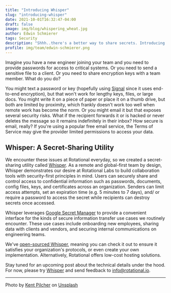 ```yaml
---
title: "Introducing Whisper"
slug: "introducing-whisper"
date: 2021-10-01T16:32:47-04:00
draft: false
image: img/blog/whispering_wheat.jpg
author: Edwin Schmierer
tags: Security
description: "Shhh..there's a better way to share secrets. Introducing Whisper, our secret-sharing utility."
profile: img/team/edwin-schmierer.png
---
```


Imagine you have a new engineer joining your team and you need to provide passwords for access to critical systems. Or you need to send a sensitive file to a client. Or you need to share encryption keys with a team member. What do you do?

<!--more-->

You might text a password or key (hopefully using [Signal](https://signal.org/en/) since it uses end-to-end encryption), but that won't work for lengthy keys, files, or large docs. You might write it on a piece of paper or place it on a thumb drive, but both are limited by proximity, which frankly doesn't work too well when remote work has become the norm. Or you might email it but that exposes several security risks. What if the recipient forwards it or is hacked or never deletes the message so it remains indefinitely in their inbox? How secure is email, really? If you're using a popular free email service, the Terms of Service may give the provider limited permissions to access your data.

## Whisper: A Secret-Sharing Utility

We encounter these issues at Rotational everyday, so we created a secret-sharing utility called [Whisper](https://whisper.rotational.dev/). As a remote and global-first team by design, Whisper demonstrates our desire at Rotational Labs to build collaboration tools with security-first principles in mind. Users can securely share and control access to confidential information such as passwords, documents, config files, keys, and certificates across an organization. Senders can limit access attempts, set an expiration time (e.g. 5 minutes to 7 days), and/ or require a password to access the secret while recipients can destroy secrets once accessed.

Whisper leverages [Google Secret Manager](https://cloud.google.com/secret-manager) to provide a convenient interface for the kinds of secure information transfer use cases we routinely encounter. These use cases include onboarding new employees, sharing data with clients and vendors, and securing internal communications on engineering teams.

We've [open-sourced Whisper](https://github.com/rotationalio/whisper), meaning you can check it out to ensure it satisfies your organization's protocols, or even create your own implementation. Alternatively, Rotational offers low-cost hosting solutions.

Stay tuned for an upcoming post about the technical details under the hood. For now, please try [Whisper](https://whisper.rotational.dev/) and send feedback to [info@rotational.io](mailto:info@rotational.io).

---

Photo by [Kent Pilcher](https://unsplash.com/@kent_pilcher?utm_source=unsplash&utm_medium=referral&utm_content=creditCopyText) on [Unsplash](https://unsplash.com/s/photos/wind-blowing-on-wheat?utm_source=unsplash&utm_medium=referral&utm_content=creditCopyText)
